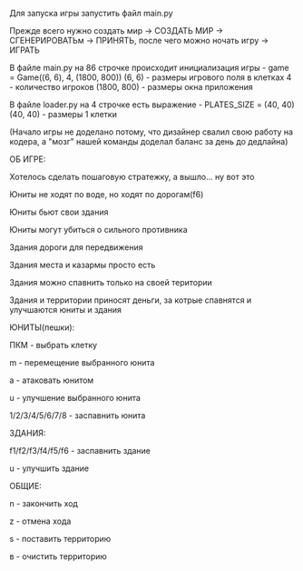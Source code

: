 Для запуска игры запустить файл main.py

Прежде всего нужно создать мир -> СОЗДАТЬ МИР -> СГЕНЕРИРОВАТЬм -> ПРИНЯТЬ, после чего можно ночать игру -> ИГРАТЬ

В файле main.py на 86 строчке происходит инициализация игры - game = Game((6, 6), 4, (1800, 800))
(6, 6) - размеры игрового поля в клетках
4 - количество игроков
(1800, 800) - размеры окна приложения

В файле loader.py на 4 строчке есть выражение - PLATES_SIZE = (40, 40)
(40, 40) - размеры 1 клетки

(Начало игры не доделано потому, что дизайнер свалил свою работу на кодера, а "мозг" нашей команды доделал баланс за день до дедлайна)


ОБ ИГРЕ:

Хотелось сделать пошаговую стратежку, а вышло... ну вот это 

Юниты не ходят по воде, но ходят по дорогам(f6)

Юниты бьют свои здания

Юниты могут убиться о сильного противника

Здания дороги для передвижения 

Здания места и казармы просто есть

Здания можно спавнить только на своей територии

Здания и территории приносят деньги, за котрые спавнятся и улучшаются юниты и здания


ЮНИТЫ(пешки):

ПКМ - выбрать клетку

m - перемещение выбранного юнита

a - атаковать юнитом

u - улучшение выбранного юнита

1/2/3/4/5/6/7/8 - заспавнить юнита


ЗДАНИЯ:

f1/f2/f3/f4/f5/f6 - заспавнить здание

u - улучшить здание


ОБЩИЕ:

n - закончить ход

z - отмена хода

s - поставить территорию

в - очистить территорию 
